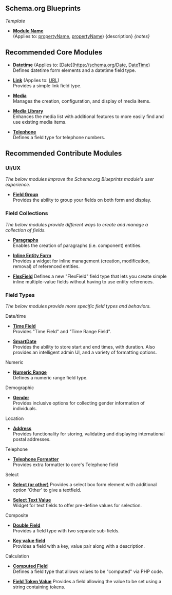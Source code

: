 Schema.org Blueprints
---------------------

_Template_

- **[Module Name](https://www.drupal.org/)**  
(Applies to:
[propertyName](https://schema.org/propertyName),
[propertyName](https://schema.org/propertyName))
{description}
_{notes}_


## Recommended Core Modules

- **[Datetime](https://www.drupal.org/docs/8/core/modules/datetime)**
  (Applies to: [Date](https://schema.org/Date, [DateTime](https://schema.org/DateTime))
  Defines datetime form elements and a datetime field type.

- **[Link](https://www.drupal.org/docs/8/core/modules/link)**
  (Applies to: [URL](https://schema.org/URL))  
  Provides a simple link field type.

- **[Media](https://www.drupal.org/docs/8/core/modules/media)**  
  Manages the creation, configuration, and display of media items.

- **[Media Library](https://www.drupal.org/docs/8/core/modules/media_library)**  
  Enhances the media list with additional features to more easily find and use existing media items.

- **[Telephone](https://www.drupal.org/docs/8/core/modules/telephone)**  
  Defines a field type for telephone numbers.

## Recommended Contribute Modules

### UI/UX

_The below modules improve the Schema.org Blueprints module's user experience._

- **[Field Group](https://www.drupal.org/project/field_group)**  
  Provides the ability to group your fields on both form and display.  

### Field Collections

_The below modules provide different ways to create and manage a collection of fields._

- **[Paragraphs](https://www.drupal.org/project/paragraphs)**  
  Enables the creation of paragraphs (i.e. component) entities.

- **[Inline Entity Form](https://www.drupal.org/project/inline_entity_form)**  
  Provides a widget for inline management (creation, modification, removal) of referenced entities.

- **[FlexField](https://www.drupal.org/project/flexfield)**
  Defines a new "FlexField" field type that lets you create simple inline multiple-value fields without having to use entity references.

### Field Types

_The below modules provide more specific field types and behaviors._

Date/time

- **[Time Field](https://www.drupal.org/project/time_field)**  
  Provides "Time Field" and "Time Range Field".

- **[SmartDate](https://www.drupal.org/project/smart_date)**  
  Provides the ability to store start and end times, with duration. Also provides an intelligent admin UI, and a variety of formatting options.

Numeric

- **[Numeric Range](https://www.drupal.org/project/range)**  
  Defines a numeric range field type.

Demographic

- **[Gender](https://www.drupal.org/project/gender)**  
  Provides inclusive options for collecting gender information of individuals.

Location

- **[Address](https://www.drupal.org/project/address)**  
  Provides functionality for storing, validating and displaying international postal addresses.

Telephone

- **[Telephone Formatter](https://www.drupal.org/project/telephone_formatter)**  
  Provides extra formatter to core's Telephone field

Select

- **[Select (or other)](https://www.drupal.org/project/select_or_other)**
  Provides a select box form element with additional option 'Other' to give a textfield.

- **[Select Text Value](https://www.drupal.org/project/select_text_value)**  
  Widget for text fields to offer pre-define values for selection.

Composite

- **[Double Field](https://www.drupal.org/project/double_field)**  
  Provides a field type with two separate sub-fields.

- **[Key value field](https://www.drupal.org/project/key_value_field)**  
  Provides a field with a key, value pair along with a description.

Calculation

- **[Computed Field](https://www.drupal.org/project/computed_field)**  
  Defines a field type that allows values to be "computed" via PHP code.

- **[Field Token Value](https://www.drupal.org/project/field_token_value)**
  Provides a field allowing the value to be set using a string containing tokens.

